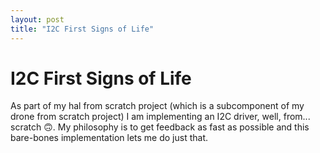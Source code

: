 ```yaml
---
layout: post
title: "I2C First Signs of Life"
---
```


# I2C First Signs of Life

As part of my hal from scratch project (which is a subcomponent of my drone from scratch project) I am implementing an I2C driver, well, from... scratch 🙃. My philosophy is to get feedback as fast as possible and this bare-bones implementation lets me do just that.
